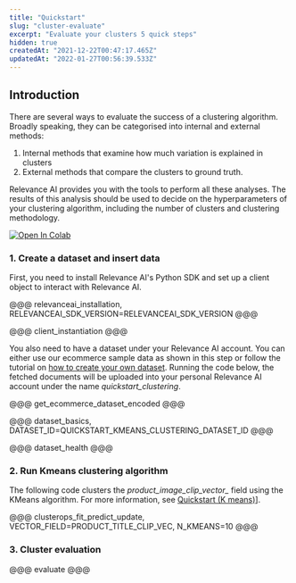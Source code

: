 ```yaml
---
title: "Quickstart"
slug: "cluster-evaluate"
excerpt: "Evaluate your clusters 5 quick steps"
hidden: true
createdAt: "2021-12-22T00:47:17.465Z"
updatedAt: "2022-01-27T00:56:39.533Z"
---
```

## Introduction

There are several ways to evaluate the success of a clustering algorithm. Broadly speaking, they can be categorised into internal and external methods:
1. Internal methods that examine how much variation is explained in clusters
2. External methods that compare the clusters to ground truth.

Relevance AI provides you with the tools to perform all these analyses. The results of this analysis should be used to decide on the hyperparameters of your clustering algorithm,  including the number of clusters and clustering methodology.

[![Open In Colab](https://colab.research.google.com/assets/colab-badge.svg)](https://colab.research.google.com/github/RelevanceAI/RelevanceAI-readme-docs/blob/v1.1.4/docs/CLUSTERING_FEATURES/cluster-evaluation/_notebooks/RelevanceAI-ReadMe-Cluster-Metrics.ipynb)


### 1. Create a dataset and insert data

First, you need to install Relevance AI's Python SDK and set up a client object to interact with Relevance AI.

@@@ relevanceai_installation, RELEVANCEAI_SDK_VERSION=RELEVANCEAI_SDK_VERSION @@@

@@@ client_instantiation @@@


You also need to have a dataset under your Relevance AI account. You can either use our ecommerce sample data as shown in this step or follow the tutorial on [how to create your own dataset](https://docs.relevance.ai/docs/creating-a-dataset-prerequisites). Running the code below, the fetched documents will be uploaded into your personal Relevance AI account under the name *quickstart_clustering*.

@@@ get_ecommerce_dataset_encoded @@@

@@@ dataset_basics, DATASET_ID=QUICKSTART_KMEANS_CLUSTERING_DATASET_ID @@@

@@@ dataset_health @@@

### 2. Run Kmeans clustering algorithm
The following code clusters the *product_image_clip_vector_* field using the KMeans algorithm. For more information, see [Quickstart (K means)](doc:quickstart-k-means)].


@@@ clusterops_fit_predict_update, VECTOR_FIELD=PRODUCT_TITLE_CLIP_VEC, N_KMEANS=10 @@@

### 3. Cluster evaluation

@@@ evaluate @@@


